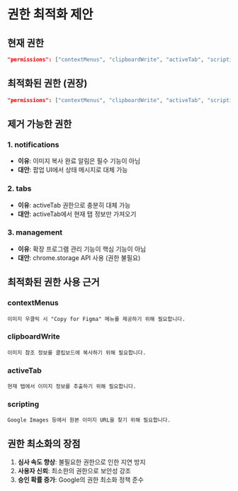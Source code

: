 # 권한 최적화 제안

## 현재 권한
```json
"permissions": ["contextMenus", "clipboardWrite", "activeTab", "scripting", "notifications", "tabs", "management"]
```

## 최적화된 권한 (권장)
```json
"permissions": ["contextMenus", "clipboardWrite", "activeTab", "scripting"]
```

## 제거 가능한 권한

### 1. notifications
- **이유**: 이미지 복사 완료 알림은 필수 기능이 아님
- **대안**: 팝업 UI에서 상태 메시지로 대체 가능

### 2. tabs
- **이유**: activeTab 권한으로 충분히 대체 가능
- **대안**: activeTab에서 현재 탭 정보만 가져오기

### 3. management
- **이유**: 확장 프로그램 관리 기능이 핵심 기능이 아님
- **대안**: chrome.storage API 사용 (권한 불필요)

## 최적화된 권한 사용 근거

### contextMenus
```
이미지 우클릭 시 "Copy for Figma" 메뉴를 제공하기 위해 필요합니다.
```

### clipboardWrite
```
이미지 참조 정보를 클립보드에 복사하기 위해 필요합니다.
```

### activeTab
```
현재 탭에서 이미지 정보를 추출하기 위해 필요합니다.
```

### scripting
```
Google Images 등에서 원본 이미지 URL을 찾기 위해 필요합니다.
```

## 권한 최소화의 장점
1. **심사 속도 향상**: 불필요한 권한으로 인한 지연 방지
2. **사용자 신뢰**: 최소한의 권한으로 보안성 강조
3. **승인 확률 증가**: Google의 권한 최소화 정책 준수
